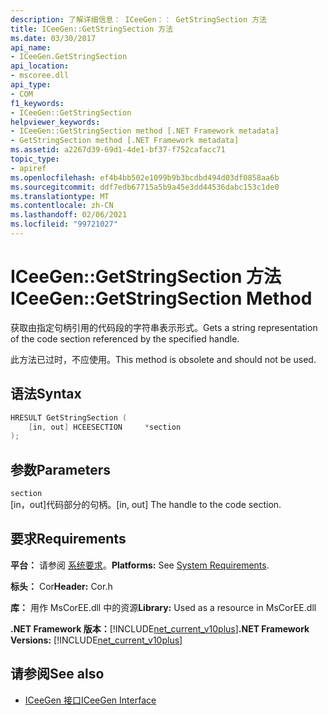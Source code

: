 ```yaml
---
description: 了解详细信息： ICeeGen：： GetStringSection 方法
title: ICeeGen::GetStringSection 方法
ms.date: 03/30/2017
api_name:
- ICeeGen.GetStringSection
api_location:
- mscoree.dll
api_type:
- COM
f1_keywords:
- ICeeGen::GetStringSection
helpviewer_keywords:
- ICeeGen::GetStringSection method [.NET Framework metadata]
- GetStringSection method [.NET Framework metadata]
ms.assetid: a2267d39-69d1-4de1-bf37-f752cafacc71
topic_type:
- apiref
ms.openlocfilehash: ef4b4bb502e1099b9b3bcdbd494d03df0858aa6b
ms.sourcegitcommit: ddf7edb67715a5b9a45e3dd44536dabc153c1de0
ms.translationtype: MT
ms.contentlocale: zh-CN
ms.lasthandoff: 02/06/2021
ms.locfileid: "99721027"
---
```

# <a name="iceegengetstringsection-method"></a><span data-ttu-id="21765-103">ICeeGen::GetStringSection 方法</span><span class="sxs-lookup"><span data-stu-id="21765-103">ICeeGen::GetStringSection Method</span></span>

<span data-ttu-id="21765-104">获取由指定句柄引用的代码段的字符串表示形式。</span><span class="sxs-lookup"><span data-stu-id="21765-104">Gets a string representation of the code section referenced by the specified handle.</span></span>  
  
 <span data-ttu-id="21765-105">此方法已过时，不应使用。</span><span class="sxs-lookup"><span data-stu-id="21765-105">This method is obsolete and should not be used.</span></span>  
  
## <a name="syntax"></a><span data-ttu-id="21765-106">语法</span><span class="sxs-lookup"><span data-stu-id="21765-106">Syntax</span></span>  
  
```cpp  
HRESULT GetStringSection (  
    [in, out] HCEESECTION     *section  
);  
```  
  
## <a name="parameters"></a><span data-ttu-id="21765-107">参数</span><span class="sxs-lookup"><span data-stu-id="21765-107">Parameters</span></span>  

 `section`  
 <span data-ttu-id="21765-108">[in，out]代码部分的句柄。</span><span class="sxs-lookup"><span data-stu-id="21765-108">[in, out] The handle to the code section.</span></span>  
  
## <a name="requirements"></a><span data-ttu-id="21765-109">要求</span><span class="sxs-lookup"><span data-stu-id="21765-109">Requirements</span></span>  

 <span data-ttu-id="21765-110">**平台：** 请参阅 [系统要求](../../get-started/system-requirements.md)。</span><span class="sxs-lookup"><span data-stu-id="21765-110">**Platforms:** See [System Requirements](../../get-started/system-requirements.md).</span></span>  
  
 <span data-ttu-id="21765-111">**标头：** Cor</span><span class="sxs-lookup"><span data-stu-id="21765-111">**Header:** Cor.h</span></span>  
  
 <span data-ttu-id="21765-112">**库：** 用作 MsCorEE.dll 中的资源</span><span class="sxs-lookup"><span data-stu-id="21765-112">**Library:** Used as a resource in MsCorEE.dll</span></span>  
  
 <span data-ttu-id="21765-113">**.NET Framework 版本：**[!INCLUDE[net_current_v10plus](../../../../includes/net-current-v10plus-md.md)]</span><span class="sxs-lookup"><span data-stu-id="21765-113">**.NET Framework Versions:** [!INCLUDE[net_current_v10plus](../../../../includes/net-current-v10plus-md.md)]</span></span>  
  
## <a name="see-also"></a><span data-ttu-id="21765-114">请参阅</span><span class="sxs-lookup"><span data-stu-id="21765-114">See also</span></span>

- [<span data-ttu-id="21765-115">ICeeGen 接口</span><span class="sxs-lookup"><span data-stu-id="21765-115">ICeeGen Interface</span></span>](iceegen-interface.md)
